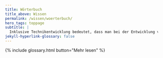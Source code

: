 ```yaml
---
title: Wörterbuch
title_above: Wissen
permalink: /wissen/woerterbuch/
hero_tags: toppage
subtitle: |
  Inklusive Technikentwicklung bedeutet, dass man bei der Entwicklung von Technik darauf achtet, die Bedürfnisse von vielen verschiedenen Menschen zu berücksichtigen. Bei der Inklusiven Technikentwicklung bezieht man sich auch auf wissenschaftliche Konzepte und Diskussionen, die wichtig sind für die praktische Umsetzung. Damit diese wissenschaftlichen Grundlagen für alle verständlich sind, werden sie in einfachen Worten erklärt. Wenn du denkst, dass etwas anders geschrieben oder erklärt werden sollte, dann schicke uns eine Nachricht an intia@th-koeln.de.
jekyll-hyperlink-glossary: false
---
```


{% include glossary.html button="Mehr lesen" %}
